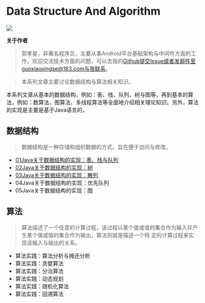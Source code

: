 # Data Structure And Algorithm

<img src="https://github.com/guoxiaoxing/data-structure-and-algorithm/raw/master/art/project_logo.png"/>

**关于作者**

>郭孝星，非著名程序员，主要从事Android平台基础架构与中间件方面的工作，欢迎交流技术方面的问题，可以去我的[Github](https://github.com/guoxiaoxing)提交Issue或者发邮件至guoxiaoxingse@163.com与我联系。

>本系列文章主要讨论数据结构与算法相关知识。

本系列文章从基本的数据结构，例如：表、栈、队列、树与图等，再到基本的算法，例如：数算法、图算法、多线程算法等全面地介绍相关理论知识。另外，算法的实现是主要是基于Java语言的，

## 数据结构

>数据结构是一种存储和组织数据的方式，旨在便于访问与修改。

- [01Java关于数据结构的实现：表、栈与队列](https://github.com/guoxiaoxing/data-structure-and-algorithm/blob/master/doc/数据结构/01Java关于数据结构的实现：表、栈与队列.md)
- [02Java关于数据结构的实现：树](https://github.com/guoxiaoxing/data-structure-and-algorithm/blob/master/doc/数据结构/02Java关于数据结构的实现：树.md)
- [03Java关于数据结构的实现：散列](https://github.com/guoxiaoxing/data-structure-and-algorithm/blob/master/doc/数据结构/03Java关于数据结构的实现：散列.md)
- 04Java关于数据结构的实现：优先队列
- 05Java关于数据结构的实现：图

## 算法

>算法描述了一个任意的计算过程，该过程以某个值或值的集合作为输入并产生某个值或值的集合作为输出，算法则就是描述一个特
定的计算过程来实现该输入与输出的关系。

- 算法实践：算法分析与摊还分析
- 算法实践：贪婪算法
- 算法实践：分治算法
- 算法实践：动态规划
- 算法实践：随机化算法
- 算法实践：回溯算法
